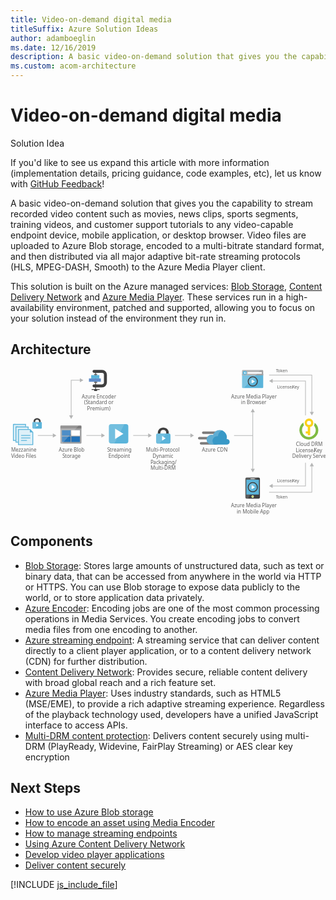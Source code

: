 ```yaml
---
title: Video-on-demand digital media
titleSuffix: Azure Solution Ideas
author: adamboeglin
ms.date: 12/16/2019
description: A basic video-on-demand solution that gives you the capability to stream recorded video content such as movies, news clips, sports segments, training videos, and customer support tutorials to any video-capable endpoint device, mobile application, or desktop browser. Video files are uploaded to Azure Blob storage, encoded to a multi-bitrate standard format, and then distributed via all major adaptive bit-rate streaming protocols (HLS, MPEG-DASH, Smooth) to the Azure Media Player client.
ms.custom: acom-architecture
---
```

# Video-on-demand digital media

<div class="alert">
    <p class="alert-title">
        <span class="icon is-left" aria-hidden="true">
            <span class="icon docon docon-lightbulb" role="presentation"></span>
        </span>Solution Idea</p>
    <p>If you'd like to see us expand this article with more information (implementation details, pricing guidance, code examples, etc), let us know with <a href="#feedback">GitHub Feedback</a>!</p>
</div>

A basic video-on-demand solution that gives you the capability to stream recorded video content such as movies, news clips, sports segments, training videos, and customer support tutorials to any video-capable endpoint device, mobile application, or desktop browser. Video files are uploaded to Azure Blob storage, encoded to a multi-bitrate standard format, and then distributed via all major adaptive bit-rate streaming protocols (HLS, MPEG-DASH, Smooth) to the Azure Media Player client.

This solution is built on the Azure managed services: [Blob Storage](https://azure.microsoft.com/services/storage/blobs/), [Content Delivery Network](https://azure.microsoft.com/services/cdn/) and [Azure Media Player](https://azure.microsoft.com/services/media-services/media-player/). These services run in a high-availability environment, patched and supported, allowing you to focus on your solution instead of the environment they run in.

## Architecture

<svg class="architecture-diagram" aria-labelledby="digital-media-video" height="348.129" viewbox="0 0 746.468 348.129" width="746.468" xmlns="http://www.w3.org/2000/svg">
    <path fill="none" stroke="#b5b6b6" stroke-miterlimit="10" stroke-width="1.5" d="M101.758 158.68H64.754"/>
    <path fill="#b5b6b6" d="M100.335 153.818l8.419 4.862-8.419 4.862v-9.724z"/>
    <path fill="none" stroke="#b5b6b6" stroke-miterlimit="10" stroke-width="1.5" d="M216.758 158.68h-37.004"/>
    <path fill="#b5b6b6" d="M215.335 153.818l8.419 4.862-8.419 4.862v-9.724z"/>
    <path fill="none" stroke="#b5b6b6" stroke-miterlimit="10" stroke-width="1.5" d="M327.758 158.68h-37.004"/>
    <path fill="#b5b6b6" d="M326.335 153.818l8.419 4.862-8.419 4.862v-9.724z"/>
    <path fill="none" stroke="#b5b6b6" stroke-miterlimit="10" stroke-width="1.5" d="M574.754 158.68h-45M574.148 102.177v137.006"/>
    <path fill="#b5b6b6" d="M569.287 103.599l4.861-8.419 4.862 8.419h-9.723zM569.287 237.761l4.861 8.419 4.862-8.419h-9.723z"/>
    <path fill="none" stroke="#b5b6b6" stroke-miterlimit="10" stroke-width="1.5" d="M165.758 27.68h-22.004v84.919"/>
    <path fill="#b5b6b6" d="M164.335 22.818l8.419 4.862-8.419 4.862v-9.724zM138.893 111.176l4.861 8.42 4.862-8.42h-9.723z"/>
    <path fill="none" stroke="#b5b6b6" stroke-miterlimit="10" stroke-width="1.5" d="M612.846 15.68h101.218v88.534"/>
    <path fill="#b5b6b6" d="M709.202 102.792l4.862 8.419 4.862-8.419h-9.724z"/>
    <path fill="none" stroke="#b5b6b6" stroke-miterlimit="10" stroke-width="1.5" d="M619.843 29.47h79.221v81.741"/>
    <path fill="#b5b6b6" d="M621.266 34.331l-8.42-4.861 8.42-4.862v9.723z"/>
    <path fill="none" stroke="#b5b6b6" stroke-miterlimit="10" stroke-width="1.5" d="M612.846 293.304h101.218v-62.919"/>
    <path fill="#b5b6b6" d="M718.926 231.807l-4.862-8.419-4.862 8.419h9.724z"/>
    <path fill="none" stroke="#b5b6b6" stroke-miterlimit="10" stroke-width="1.5" d="M619.843 278.304h79.221v-54.916"/>
    <path fill="#b5b6b6" d="M621.266 283.165l-8.42-4.861 8.42-4.862v9.723z"/>
    <text fill="#5e5e5e" font-family="SegoeUI, Segoe UI" font-size="10" transform="translate(629.007 8.501)">
        <tspan letter-spacing="-.098em">T</tspan><tspan x="4.263" y="0">oken</tspan>
    </text>
    <text fill="#5e5e5e" font-family="SegoeUI, Segoe UI" font-size="10" transform="translate(629.007 308.596)">
        <tspan letter-spacing="-.098em">T</tspan><tspan x="4.263" y="0">oken</tspan>
    </text>
    <text fill="#5e5e5e" font-family="SegoeUI, Segoe UI" font-size="10" transform="translate(631.584 47.096)">
        License/<tspan letter-spacing="-.013em" x="36.006" y="0">K</tspan><tspan x="41.675" y="0">ey</tspan>
    </text>
    <text fill="#5e5e5e" font-family="SegoeUI, Segoe UI" font-size="10" transform="translate(631.584 270.221)">
        License/<tspan letter-spacing="-.013em" x="36.006" y="0">K</tspan><tspan x="41.675" y="0">ey</tspan>
    </text>
    <text fill="#5e5e5e" font-family="SegoeUI, Segoe UI" font-size="12" transform="translate(114.399 197.149)">
        Azure Blob<tspan letter-spacing="-.032em" x="8.429" y="14.4">S</tspan><tspan x="14.417" y="14.4">torage</tspan>
    </text>
    <path d="M118.179 176.046a1.88 1.88 0 001.8 1.9h46.3a1.9 1.9 0 001.9-1.9v-33.1h-50z" fill="#9fa0a2"/>
    <path d="M166.279 135.246h-46.3a1.88 1.88 0 00-1.8 1.9v5.7h50v-5.7a1.9 1.9 0 00-1.9-1.9" fill="#7c7b7b"/>
    <path fill="#2272b9" d="M121.88 146.346h20.4v13h-20.4zM121.88 161.146h20.4v13h-20.4z"/>
    <path fill="#fff" d="M144.08 146.346h20.3v13h-20.3z"/>
    <path fill="#2272b9" d="M144.08 161.146h20.3v13h-20.3z"/>
    <path d="M120.179 135.246a2.006 2.006 0 00-2 2v38.6a2.006 2.006 0 002 2h2.2l39.4-42.6z" fill="#fff" opacity=".2" style="isolation:isolate"/>
    <text fill="#5e5e5e" font-family="SegoeUI, Segoe UI" font-size="12" transform="translate(229.326 197.149)">
        <tspan letter-spacing="-.032em">S</tspan><tspan x="5.988" y="0">treaming</tspan><tspan x="2.965" y="14.4">Endpoint</tspan>
    </text>
    <path d="M279.179 172.326a5.52 5.52 0 01-5.52 5.52h-34.96a5.52 5.52 0 01-5.52-5.52v-34.96a5.52 5.52 0 015.52-5.52h34.96a5.52 5.52 0 015.52 5.52z" fill="#5bb4da"/>
    <path d="M246.059 177.846h-7.36a5.52 5.52 0 01-5.52-5.52v-34.96a5.52 5.52 0 015.52-5.52h31.28z" fill="#fff" opacity=".15" style="isolation:isolate"/>
    <path d="M247.899 167.115V142.58l19.6 12.279z" fill="#fff"/>
    <text fill="#5e5e5e" font-family="SegoeUI, Segoe UI" font-size="12" transform="translate(321.163 197.149)">
        Multi-Protocol <tspan x="15.422" y="14.4">Dynamic </tspan><tspan letter-spacing="-.034em" x="10.749" y="28.8">P</tspan><tspan x="17.06" y="28.8">ackaging/</tspan><tspan x="10.711" y="43.2">Multi-DRM</tspan>
    </text>
    <path d="M375.032 154.159v-1.671a12.434 12.434 0 00-3.342-8.658c-1.975-2.278-6.379-3.721-9.645-3.721s-7.67 1.443-9.645 3.721a12.785 12.785 0 00-3.342 8.658v1.671l6 .683v-1.519a9.68 9.68 0 011.823-5.772c1.139-1.291 3.569-1.9 5.164-1.975a7.7 7.7 0 015.164 1.975 7.253 7.253 0 011.823 4.86v2.43z" fill="#3f3f3f"/>
    <path d="M349.06 154.159c-2.962 0-4.025 1.747-4.025 4.025v15.872c0 1.975 1.215 4.025 3.493 4.025h27.036c2.582 0 3.493-2.05 3.493-4.025v-15.872c0-2.05-.835-4.025-4.025-4.025H349.06z" fill="#5bb4da"/>
    <path fill="#fff" d="M359.29 159.855l8.354 5.556-8.354 5.556v-11.112z"/>
    <path d="M368.957 154.159h-19.9c-2.962 0-4.025 1.747-4.025 4.025v15.872c0 1.975 1.215 4.025 3.493 4.025h5.088z" fill="#fff" opacity=".15" style="isolation:isolate"/>
    <path fill="none" stroke="#b5b6b6" stroke-miterlimit="10" stroke-width="1.5" d="M427.758 158.68h-38.004"/>
    <path fill="#b5b6b6" d="M426.335 153.818l8.419 4.862-8.419 4.862v-9.724z"/>
    <text fill="#5e5e5e" font-family="SegoeUI, Segoe UI" font-size="12" transform="translate(168.859 70.483)">
        Azure Encoder<tspan x="5.584" y="14.4">(</tspan><tspan letter-spacing="-.032em" x="9.205" y="14.4">S</tspan><tspan x="15.193" y="14.4">tandard or</tspan><tspan x="12.741" y="28.8">Premium)</tspan>
    </text>
    <path d="M216.869 44.697h-18.9a3.521 3.521 0 010-7.042h18.9a4.544 4.544 0 004.539-4.539V14.771a4.544 4.544 0 00-4.539-4.539h-18.9a3.521 3.521 0 010-7.042h18.9a11.594 11.594 0 0111.577 11.581v18.344a11.594 11.594 0 01-11.577 11.582zM192.224 48.96h19.056v1.76h-19.056zM198.232 50.72h7.042v2.47h-7.042z" fill="#3f3f3f"/>
    <path fill="#3f3f3f" d="M200.872 10.232h1.76v40.489h-1.76z"/>
    <path fill="#618dc9" d="M185.909 23.554h28.166v7.922h-28.166z"/>
    <path fill="#5bb4da" d="M191.19 15.633h19.364v7.922H191.19z"/>
    <path fill="#676767" d="M198.232 12.992h7.042v2.641h-7.042zM198.232 31.476h7.042v2.47h-7.042z"/>
    <path d="M548.846 44.349a2.007 2.007 0 002.007 2.007h45.986a2.007 2.007 0 002.007-2.007V13.015h-50z" fill="#5bb4da"/>
    <path d="M596.839 3.722h-45.986a2.006 2.006 0 00-2.007 2.007v10.627h50V5.729a2.007 2.007 0 00-2.007-2.007" fill="#9fa0a2"/>
    <path d="M550.86 3.722a2.007 2.007 0 00-2.007 2.007v38.62a2.008 2.008 0 002.007 2.007h2.186l39.42-42.634z" fill="#fff" opacity=".2" style="isolation:isolate"/>
    <path fill="#fff" d="M561.703 8.501h33.671v3.942h-33.671z"/>
    <path d="M560.156 10.405a4.878 4.878 0 11-4.878-4.879 4.879 4.879 0 014.878 4.879" fill="#5bb4da"/>
    <path fill="#fff" d="M554.762 10.954l2.213 2.336h-1.201l-2.959-2.818 2.948-2.818h1.198l-2.199 2.322h5.393v.978h-5.393z"/>
    <text fill="#5e5e5e" font-family="SegoeUI, Segoe UI" font-size="12" transform="translate(522.852 70.596)">
        Azure Media Player<tspan x="23.408" y="14.4">in Browser</tspan>
    </text>
    <circle cx="574.148" cy="30.68" fill="#5bb4da" r="11.52"/>
    <path d="M566.002 38.826a11.52 11.52 0 0116.292-16.292z" fill="#fff" opacity=".15" style="isolation:isolate"/>
    <path fill="#fff" d="M571.464 35.614l.018-9.867 7.864 4.938-7.882 4.929z"/>
    <path d="M574.146 20.902a9.778 9.778 0 11-9.778 9.778 9.778 9.778 0 019.778-9.778m0-2.222a12 12 0 1012 12 12.014 12.014 0 00-12-12z" fill="#3f3f3f"/>
    <text fill="#5e5e5e" font-family="SegoeUI, Segoe UI" font-size="12" transform="translate(522.577 328.796)">
        Azure Media Player<tspan x="13.512" y="14.4">in Mobile App</tspan>
    </text>
    <path d="M591.068 305.574a3 3 0 01-3 3h-28.444a3 3 0 01-3-3v-44a3 3 0 013-3h28.445a3 3 0 013 3z" fill="#3f3f3f"/>
    <path fill="#5bb4da" d="M558.848 263.574h30v35.222h-30z"/>
    <path d="M576.735 303.684a2.889 2.889 0 11-2.889-2.889 2.889 2.889 0 012.89 2.889" fill="#fff"/>
    <path d="M575.741 303.684a1.894 1.894 0 11-1.9-1.894 1.9 1.9 0 011.9 1.894" fill="#b8d433"/>
    <path d="M558.846 298.796v-35.222h22.767l2.031-5h-24.02a3 3 0 00-3 3v44a3 3 0 003 3h3.695l3.974-9.778z" fill="#fff" opacity=".15" style="isolation:isolate"/>
    <path d="M578.957 261.391a.737.737 0 01-.738.738h-8.744a.739.739 0 110-1.477h8.744a.738.738 0 01.738.739" fill="#1e1e1e"/>
    <path d="M578.957 261.391a.737.737 0 01-.738.738h-8.744a.739.739 0 110-1.477h8.744a.738.738 0 01.738.739" fill="#fff"/>
    <circle cx="574.148" cy="281.304" fill="#5bb4da" r="11.52"/>
    <path d="M566.002 289.449a11.52 11.52 0 0116.292-16.292z" fill="#fff" opacity=".15" style="isolation:isolate"/>
    <path fill="#fff" d="M571.464 286.237l.018-9.867 7.864 4.939-7.882 4.928z"/>
    <path d="M574.146 271.526a9.778 9.778 0 11-9.778 9.778 9.778 9.778 0 019.778-9.778m0-2.222a12 12 0 1012 12 12.014 12.014 0 00-12-12z" fill="#3f3f3f"/>
    <text fill="#5e5e5e" font-family="SegoeUI, Segoe UI" font-size="12" transform="translate(676.625 183.66)">
        Cloud DRM<tspan x="-.606" y="14.4">License/</tspan><tspan letter-spacing="-.013em" x="42.601" y="14.4">K</tspan><tspan x="49.403" y="14.4">ey</tspan><tspan x="-8.965" y="28.8">Delivery Server</tspan>
    </text>
    <path d="M729.464 146.146a22.453 22.453 0 00-8.8-17.8v.7a13.743 13.743 0 01-1.5 6.1 16.294 16.294 0 11-28.4 10.9 16.426 16.426 0 014.7-11.5 13.161 13.161 0 01-1.3-5.6 5.7 5.7 0 01.1-1.3 22.44 22.44 0 1035.2 18.5z" fill="#7fbb42"/>
    <path d="M707.364 118.546a10.31 10.31 0 00-2.9 20.2v10.2h-4.8v5.2h4.8v3.8h5.7v-19.3a10.23 10.23 0 007.4-9.9 10.115 10.115 0 00-10.2-10.2zm0 5.4a4.9 4.9 0 11-4.9 4.9 4.908 4.908 0 014.9-4.9z" fill="#fbd118"/>
    <text fill="#5e5e5e" font-family="SegoeUI, Segoe UI" font-size="12" transform="translate(453.719 197.559)">
        Azure CDN
    </text>
    <path d="M496.699 155.182h-39.9a3.009 3.009 0 01-3-3 3.009 3.009 0 013-3h39.9a3.009 3.009 0 013 3 3.009 3.009 0 01-3 3zM488.599 180.232h-36.9a3.009 3.009 0 01-3-3 3.009 3.009 0 013-3h36.9a3.009 3.009 0 013 3 3.009 3.009 0 01-3 3zM484.246 168.082h-36.9a3.009 3.009 0 01-3-3 3.009 3.009 0 013-3h36.9a3.009 3.009 0 013 3 3.009 3.009 0 01-3 3z" fill="#7c7b7b"/>
    <path d="M519.346 173.782a6.371 6.371 0 00-6.3-6.45h-.9a20.411 20.411 0 00.6-4.5 16.869 16.869 0 00-16.8-16.8 17.071 17.071 0 00-15.9 11.4 15.081 15.081 0 00-3.75-.6 11.7 11.7 0 000 23.4h37.05a6.626 6.626 0 006-6.45" fill="#3999c7"/>
    <path d="M482.299 180.082a10.682 10.682 0 01-3.15-5.7 11.275 11.275 0 0112.45-13.95 16.334 16.334 0 019.45-13.5 19.139 19.139 0 00-5.1-.9 17.071 17.071 0 00-15.9 11.4 15.081 15.081 0 00-3.75-.6 11.7 11.7 0 000 23.4l6-.15z" fill="#fff" opacity=".2" style="isolation:isolate"/>
    <text fill="#5e5e5e" font-family="SegoeUI, Segoe UI" font-size="12" transform="translate(1.461 197.149)">
        Mezzanine<tspan x="-.144" y="14.4">Video Files</tspan>
    </text>
    <path fill="#5bb4da" d="M52.246 149.046l-3.9-3.9-1.7-1.6h-28.8v38h36v-30.8l-1.6-1.7z"/>
    <path fill="#fff" opacity=".8" style="isolation:isolate" d="M45.846 145.546h-26v34h32v-28h-6v-6z"/>
    <path d="M24.846 170.646a.9.9 0 01.9-.9h12.4a.9.9 0 010 1.8h-12.4a.9.9 0 01-.9-.9M24.846 164.446a.9.9 0 01.9-.9h20.5a.9.9 0 110 1.8h-20.5a.9.9 0 01-.9-.9M24.846 158.646a.9.9 0 01.9-.9h20.5a.9.9 0 110 1.8h-20.5a.9.9 0 01-.9-.9M7.846 131.546h29v6h-29z" fill="#5bb4da"/>
    <path fill="#5bb4da" d="M5.846 131.546h6v40h-6z"/>
    <path fill="#fff" opacity=".8" style="isolation:isolate" d="M9.846 133.546h-2v36h4v-32h23v-4h-25z"/>
    <path fill="#5bb4da" d="M13.846 137.546h29v6h-29z"/>
    <path fill="#5bb4da" d="M11.846 137.546h6v38h-6z"/>
    <path fill="#fff" opacity=".8" style="isolation:isolate" d="M15.846 139.546h-2v34h4v-30h23v-4h-25z"/>
    <path d="M71.596 126.845v-1.1a8.186 8.186 0 00-2.2-5.7c-1.3-1.5-4.2-2.45-6.35-2.45s-5.05.95-6.35 2.45a8.417 8.417 0 00-2.2 5.7v1.1l3.95.45v-1a6.373 6.373 0 011.2-3.8 5.33 5.33 0 013.4-1.3 5.07 5.07 0 013.4 1.3 4.776 4.776 0 011.2 3.2v1.6z" fill="#3f3f3f"/>
    <path d="M54.496 126.845a2.372 2.372 0 00-2.65 2.65v10.45a2.44 2.44 0 002.3 2.65h17.8c1.7 0 2.3-1.35 2.3-2.65v-10.45a2.363 2.363 0 00-2.65-2.65h-17.1z" fill="#5bb4da"/>
    <path fill="#fff" d="M61.232 130.596l5.5 3.658-5.5 3.657v-7.315z"/>
    <path d="M67.596 126.845h-13.1a2.372 2.372 0 00-2.65 2.65v10.45a2.44 2.44 0 002.3 2.65h3.35z" fill="#fff" opacity=".15" style="isolation:isolate"/>
</svg>

## Components
* [Blob Storage](https://azure.microsoft.com/services/storage/blobs/): Stores large amounts of unstructured data, such as text or binary data, that can be accessed from anywhere in the world via HTTP or HTTPS. You can use Blob storage to expose data publicly to the world, or to store application data privately.
* [Azure Encoder](https://azure.microsoft.com/services/media-services/encoding/): Encoding jobs are one of the most common processing operations in Media Services. You create encoding jobs to convert media files from one encoding to another.
* [Azure streaming endpoint](https://azure.microsoft.com/services/media-services/live-on-demand/): A streaming service that can deliver content directly to a client player application, or to a content delivery network (CDN) for further distribution.
* [Content Delivery Network](https://azure.microsoft.com/services/cdn/): Provides secure, reliable content delivery with broad global reach and a rich feature set.
* [Azure Media Player](https://azure.microsoft.com/services/media-services/media-player/): Uses industry standards, such as HTML5 (MSE/EME), to provide a rich adaptive streaming experience. Regardless of the playback technology used, developers have a unified JavaScript interface to access APIs.
* [Multi-DRM content protection](https://azure.microsoft.com/services/media-services/content-protection/): Delivers content securely using multi-DRM (PlayReady, Widevine, FairPlay Streaming) or AES clear key encryption

## Next Steps
* [How to use Azure Blob storage](/api/Redirect/documentation/articles/storage-dotnet-how-to-use-blobs/)
* [How to encode an asset using Media Encoder](/api/Redirect/documentation/articles/media-services-dotnet-encode-with-media-encoder-standard/)
* [How to manage streaming endpoints](/azure/media-services/media-services-portal-manage-streaming-endpoints)
* [Using Azure Content Delivery Network](/api/Redirect/documentation/articles/cdn-create-new-endpoint/)
* [Develop video player applications](/api/Redirect/documentation/articles/media-services-develop-video-players/)
* [Deliver content securely](https://azure.microsoft.com/services/media-services/content-protection/)

[!INCLUDE [js_include_file](../../_js/index.md)]
